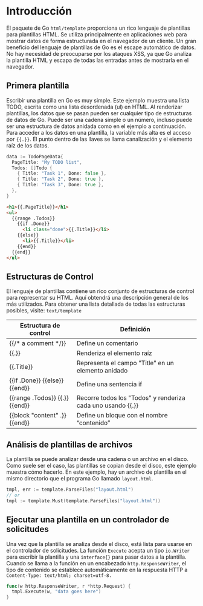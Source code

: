 # Introducción

El paquete de Go `html/template` proporciona un rico lenguaje de plantillas para plantillas HTML. Se utiliza principalmente en aplicaciones web para mostrar datos de forma estructurada en el navegador de un cliente. Un gran beneficio del lenguaje de plantillas de Go es el escape automático de datos. No hay necesidad de preocuparse por los ataques XSS, ya que Go analiza la plantilla HTML y escapa de todas las entradas antes de mostrarla en el navegador.

## Primera plantilla

Escribir una plantilla en Go es muy simple. Este ejemplo muestra una lista TODO, escrita como una lista desordenada (ul) en HTML. Al renderizar plantillas, los datos que se pasan pueden ser cualquier tipo de estructuras de datos de Go. Puede ser una cadena simple o un número, incluso puede ser una estructura de datos anidada como en el ejemplo a continuación. Para acceder a los datos en una plantilla, la variable más alta es el acceso por `{{.}}`. El punto dentro de las llaves se llama canalización y el elemento raíz de los datos.

```go
data := TodoPageData{
  PageTitle: "My TODO list",
  Todos: []Todo {
    { Title: "Task 1", Done: false },
    { Title: "Task 2", Done: true },
    { Title: "Task 3", Done: true },
  },
}
```

```html
<h1>{{.PageTitle}}</h1>
<ul>
  {{range .Todos}}
    {{if .Done}}
      <li class="done">{{.Title}}</li>
    {{else}}
      <li>{{.Title}}</li>
    {{end}}
  {{end}}
</ul>
```

## Estructuras de Control

El lenguaje de plantillas contiene un rico conjunto de estructuras de control para representar su HTML. Aquí obtendrá una descripción general de los más utilizados. Para obtener una lista detallada de todas las estructuras posibles, visite: `text/template`

| Estructura de control     | Definición                 |
| ------------------------- | -------------------------- |
| {{/* a comment */}}       | Define un comentario       |
| {{.}}                     | Renderiza el elemento raíz |
| {{.Title}}                | Representa el campo "Title" en un elemento anidado |
| {{if .Done}} {{else}} {{end}} | Define una sentencia if |
| {{range .Todos}} {{.}} {{end}} | Recorre todos los "Todos" y renderiza cada uno usando {{.}} |
| {{block "content" .}} {{end}} | Define un bloque con el nombre “contenido” |

## Análisis de plantillas de archivos

La plantilla se puede analizar desde una cadena o un archivo en el disco. Como suele ser el caso, las plantillas se copian desde el disco, este ejemplo muestra cómo hacerlo. En este ejemplo, hay un archivo de plantilla en el mismo directorio que el programa Go llamado `layout.html`.

```go
tmpl, err := template.ParseFiles("layout.html")
// or
tmpl := template.Must(template.ParseFiles("layout.html"))
```

## Ejecutar una plantilla en un controlador de solicitudes

Una vez que la plantilla se analiza desde el disco, está lista para usarse en el controlador de solicitudes. La función `Execute` acepta un tipo `io.Writer` para escribir la plantilla y una `interface{}` para pasar datos a la plantilla.
Cuando se llama a la función en un encabezado `http.ResponseWriter`, el tipo de contenido se establece automáticamente en la respuesta HTTP a `Content-Type: text/html; charset=utf-8.`

```go
func(w http.ResponseWriter, r *http.Request) {
  tmpl.Execute(w, "data goes here")
}
```
